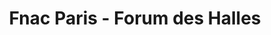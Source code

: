 ---
title: "Fnac Paris - Forum des Halles"
url: /paris/fnac-paris-forum-des-halles/
shop: Bücher
---